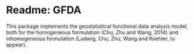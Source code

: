 # Readme: GFDA

This package implements the geostatistical functional data analysis model, both for the homogeneous formulation (Chu, Zhu and Wang, 2014) and inhomogeneous formulation (Ludwig, Chu, Zhu, Wang and Koehler, to appear).